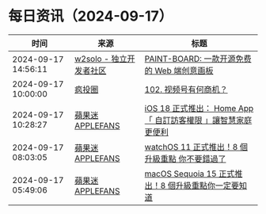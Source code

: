 ﻿# 每日资讯（2024-09-17）

|时间|来源|标题|
|---|---|---|
|2024-09-17 14:56:11|[w2solo - 独立开发者社区](https://w2solo.com/topics/feed)|[PAINT-BOARD: 一款开源免费的 Web 端创意画板](https://w2solo.com/topics/5039)|
|2024-09-17 10:00:00|[疯投圈](https://crazy.capital/feed)|[102. 视频号有何商机？](https://crazy.capital/102)|
|2024-09-17 10:28:27|[蘋果迷 APPLEFANS](https://applefans.today/feed/)|[iOS 18 正式推出： Home App 「 自訂訪客權限 」讓智慧家庭更便利](https://applefans.today/2024-09-ios18-home-guest-setting/)|
|2024-09-17 08:03:05|[蘋果迷 APPLEFANS](https://applefans.today/feed/)|[watchOS 11 正式推出！8 個升級重點 你不要錯過了](https://applefans.today/watchos-11/)|
|2024-09-17 05:49:06|[蘋果迷 APPLEFANS](https://applefans.today/feed/)|[macOS Sequoia 15 正式推出！8 個升級重點你一定要知道](https://applefans.today/macos-sequoia-15/)|
